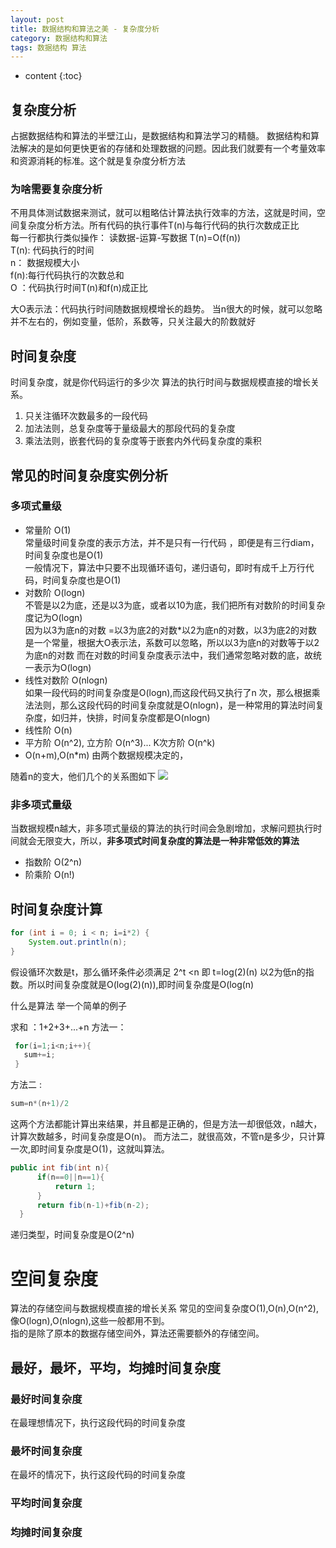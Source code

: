 ```yaml
---
layout: post
title: 数据结构和算法之美 - 复杂度分析
category: 数据结构和算法
tags: 数据结构 算法
---
```

* content
{:toc}

## 复杂度分析
占据数据结构和算法的半壁江山，是数据结构和算法学习的精髓。
数据结构和算法解决的是如何更快更省的存储和处理数据的问题。因此我们就要有一个考量效率和资源消耗的标准。这个就是复杂度分析方法


### 为啥需要复杂度分析

不用具体测试数据来测试，就可以粗略估计算法执行效率的方法，这就是时间，空间复杂度分析方法。所有代码的执行事件T(n)与每行代码的执行次数成正比   
每一行都执行类似操作： 读数据-运算-写数据
T(n)=O(f(n))   
T(n): 代码执行的时间   
n： 数据规模大小   
f(n):每行代码执行的次数总和   
O ：代码执行时间T(n)和f(n)成正比   

大O表示法：代码执行时间随数据规模增长的趋势。
当n很大的时候，就可以忽略并不左右的，例如变量，低阶，系数等，只关注最大的阶数就好

## 时间复杂度
时间复杂度，就是你代码运行的多少次
算法的执行时间与数据规模直接的增长关系。

1. 只关注循环次数最多的一段代码
2. 加法法则，总复杂度等于量级最大的那段代码的复杂度
3. 乘法法则，嵌套代码的复杂度等于嵌套内外代码复杂度的乘积


## 常见的时间复杂度实例分析
### 多项式量级
* 常量阶 O(1)   
常量级时间复杂度的表示方法，并不是只有一行代码 ，即便是有三行diam，时间复杂度也是O(1)   
一般情况下，算法中只要不出现循环语句，递归语句，即时有成千上万行代码，时间复杂度也是O(1)
* 对数阶 O(logn)   
不管是以2为底，还是以3为底，或者以10为底，我们把所有对数阶的时间复杂度记为O(logn)   
因为以3为底n的对数 =以3为底2的对数*以2为底n的对数，以3为底2的对数是一个常量，根据大O表示法，系数可以忽略，所以以3为底n的对数等于以2为底n的对数
而在对数的时间复杂度表示法中，我们通常忽略对数的底，故统一表示为O(logn)
* 线性对数阶 O(nlogn)   
如果一段代码的时间复杂度是O(logn),而这段代码又执行了n 次，那么根据乘法法则，那么这段代码的时间复杂度就是O(nlogn)，是一种常用的算法时间复杂度，如归并，快排，时间复杂度都是O(nlogn)
* 线性阶 O(n)
* 平方阶 O(n^2), 立方阶 O(n^3)... K次方阶 O(n^k)
* O(n+m),O(n*m)   由两个数据规模决定的，

随着n的变大，他们几个的关系图如下
![](../../../../images/n_logn_1.jpg)

### 非多项式量级
当数据规模n越大，非多项式量级的算法的执行时间会急剧增加，求解问题执行时间就会无限变大，所以，**非多项式时间复杂度的算法是一种非常低效的算法**
* 指数阶 O(2^n)
* 阶乘阶 O(n!)

## 时间复杂度计算

```java
for (int i = 0; i < n; i=i*2) {
    System.out.println(n);
}
```
假设循环次数是t，那么循环条件必须满足 2^t <n  即 t=log(2)(n)  以2为低n的指数。所以时间复杂度就是O(log(2)(n)),即时间复杂度是O(log(n)


什么是算法
举一个简单的例子

求和 ：1+2+3+...+n
方法一：
```java
 for(i=1;i<n;i++){
   sum+=i;
 }
```
方法二 :
```java
sum=n*(n+1)/2
```
这两个方法都能计算出来结果，并且都是正确的，但是方法一却很低效，n越大，计算次数越多，时间复杂度是O(n)。
而方法二，就很高效，不管n是多少，只计算一次,即时间复杂度是O(1)，这就叫算法。

```java
public int fib(int n){
      if(n==0||n==1){
          return 1;
      }
      return fib(n-1)+fib(n-2);
  }
```
递归类型，时间复杂度是O(2^n)

# 空间复杂度
算法的存储空间与数据规模直接的增长关系
常见的空间复杂度O(1),O(n),O(n^2),像O(logn),O(nlogn),这些一般都用不到。   
指的是除了原本的数据存储空间外，算法还需要额外的存储空间。

## 最好，最坏，平均，均摊时间复杂度

### 最好时间复杂度
在最理想情况下，执行这段代码的时间复杂度
### 最坏时间复杂度
在最坏的情况下，执行这段代码的时间复杂度
### 平均时间复杂度

### 均摊时间复杂度

